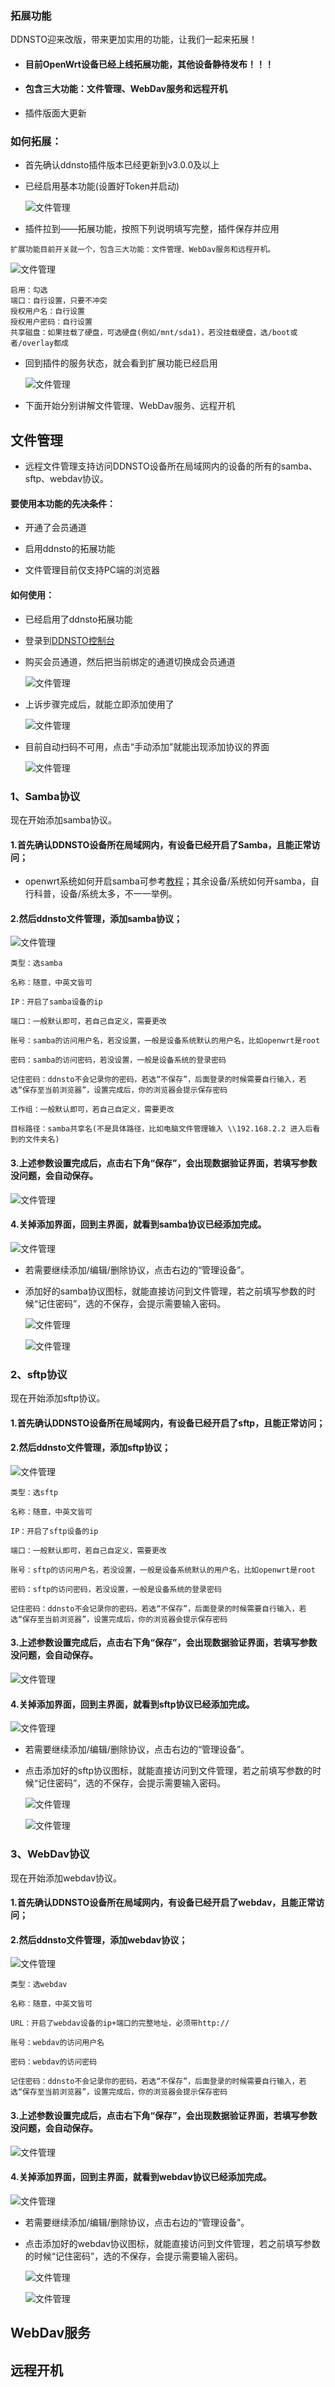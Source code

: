 ### 拓展功能

DDNSTO迎来改版，带来更加实用的功能，让我们一起来拓展！

* #### 目前OpenWrt设备已经上线拓展功能，其他设备静待发布！！！

* #### 包含三大功能：文件管理、WebDav服务和远程开机

* 插件版面大更新



### 如何拓展：

* 首先确认ddnsto插件版本已经更新到v3.0.0及以上

* 已经启用基本功能(设置好Token并启动)
  
  ![文件管理](./ddnstofile/1-1.jpg)  
 
* 插件拉到——拓展功能，按照下列说明填写完整，插件保存并应用
 
```
扩展功能目前开关就一个，包含三大功能：文件管理、WebDav服务和远程开机。
```

  ![文件管理](./ddnstofile/1-2.jpg)  
```
启用：勾选
端口：自行设置，只要不冲突
授权用户名：自行设置
授权用户密码：自行设置
共享磁盘：如果挂载了硬盘，可选硬盘(例如/mnt/sda1)，若没挂载硬盘，选/boot或者/overlay都成
```
  
* 回到插件的服务状态，就会看到扩展功能已经启用

  ![文件管理](./ddnstofile/1-3.jpg)  

* 下面开始分别讲解文件管理、WebDav服务、远程开机




## 文件管理

* 远程文件管理支持访问DDNSTO设备所在局域网内的设备的所有的samba、sftp、webdav协议。
  
#### 要使用本功能的先决条件： 

* 开通了会员通道

* 启用ddnsto的拓展功能

* 文件管理目前仅支持PC端的浏览器




#### 如何使用：

* 已经启用了ddnsto拓展功能

* 登录到[DDNSTO控制台](https://www.ddnsto.com/app/#/login)

* 购买会员通道，然后把当前绑定的通道切换成会员通道

  ![文件管理](./ddnstofile/3.jpg)

* 上诉步骤完成后，就能立即添加使用了

  ![文件管理](./ddnstofile/4.jpg)

* 目前自动扫码不可用，点击“手动添加”就能出现添加协议的界面

  ![文件管理](./ddnstofile/5.jpg)
 


 
### 1、Samba协议

现在开始添加samba协议。

#### 1.首先确认DDNSTO设备所在局域网内，有设备已经开启了Samba，且能正常访问；

* openwrt系统如何开启samba可参考[教程](https://doc.linkease.com/zh/guide/easepi/common.html#samba共享)；其余设备/系统如何开samba，自行科普，设备/系统太多，不一一举例。

#### 2.然后ddnsto文件管理，添加samba协议；

  ![文件管理](./ddnstofile/smb1.jpg)

```
类型：选samba

名称：随意，中英文皆可

IP：开启了samba设备的ip

端口：一般默认即可，若自己自定义，需要更改

账号：samba的访问用户名，若没设置，一般是设备系统默认的用户名，比如openwrt是root

密码：samba的访问密码，若没设置，一般是设备系统的登录密码

记住密码：ddnsto不会记录你的密码，若选“不保存”，后面登录的时候需要自行输入，若选“保存至当前浏览器”，设置完成后，你的浏览器会提示保存密码

工作组：一般默认即可，若自己自定义，需要更改

目标路径：samba共享名(不是具体路径，比如电脑文件管理输入 \\192.168.2.2 进入后看到的文件夹名)
```

#### 3.上述参数设置完成后，点击右下角“保存”，会出现数据验证界面，若填写参数没问题，会自动保存。

  ![文件管理](./ddnstofile/smb2.jpg)

#### 4.关掉添加界面，回到主界面，就看到samba协议已经添加完成。

  ![文件管理](./ddnstofile/smb3.jpg)

* 若需要继续添加/编辑/删除协议，点击右边的“管理设备”。

* 添加好的samba协议图标，就能直接访问到文件管理，若之前填写参数的时候“记住密码”，选的不保存，会提示需要输入密码。

  ![文件管理](./ddnstofile/smb4.jpg)
  
  ![文件管理](./ddnstofile/smb5.jpg)




### 2、sftp协议

现在开始添加sftp协议。

#### 1.首先确认DDNSTO设备所在局域网内，有设备已经开启了sftp，且能正常访问；

#### 2.然后ddnsto文件管理，添加sftp协议；

  ![文件管理](./ddnstofile/sftp1.jpg)

```
类型：选sftp

名称：随意，中英文皆可

IP：开启了sftp设备的ip

端口：一般默认即可，若自己自定义，需要更改

账号：sftp的访问用户名，若没设置，一般是设备系统默认的用户名，比如openwrt是root

密码：sftp的访问密码，若没设置，一般是设备系统的登录密码

记住密码：ddnsto不会记录你的密码，若选“不保存”，后面登录的时候需要自行输入，若选“保存至当前浏览器”，设置完成后，你的浏览器会提示保存密码
```

#### 3.上述参数设置完成后，点击右下角“保存”，会出现数据验证界面，若填写参数没问题，会自动保存。

  ![文件管理](./ddnstofile/smb2.jpg)

#### 4.关掉添加界面，回到主界面，就看到sftp协议已经添加完成。

  ![文件管理](./ddnstofile/sftp2.jpg)
  
* 若需要继续添加/编辑/删除协议，点击右边的“管理设备”。

* 点击添加好的sftp协议图标，就能直接访问到文件管理，若之前填写参数的时候“记住密码”，选的不保存，会提示需要输入密码。
  
  ![文件管理](./ddnstofile/smb4.jpg)
  
  ![文件管理](./ddnstofile/sftp3.jpg)




### 3、WebDav协议

现在开始添加webdav协议。

#### 1.首先确认DDNSTO设备所在局域网内，有设备已经开启了webdav，且能正常访问；

#### 2.然后ddnsto文件管理，添加webdav协议；

  ![文件管理](./ddnstofile/webdav1.jpg)

```
类型：选webdav

名称：随意，中英文皆可

URL：开启了webdav设备的ip+端口的完整地址，必须带http://

账号：webdav的访问用户名

密码：webdav的访问密码

记住密码：ddnsto不会记录你的密码，若选“不保存”，后面登录的时候需要自行输入，若选“保存至当前浏览器”，设置完成后，你的浏览器会提示保存密码
```

#### 3.上述参数设置完成后，点击右下角“保存”，会出现数据验证界面，若填写参数没问题，会自动保存。

  ![文件管理](./ddnstofile/smb2.jpg)
  
#### 4.关掉添加界面，回到主界面，就看到webdav协议已经添加完成。

  ![文件管理](./ddnstofile/webdav2.jpg)
  
* 若需要继续添加/编辑/删除协议，点击右边的“管理设备”。

* 点击添加好的webdav协议图标，就能直接访问到文件管理，若之前填写参数的时候“记住密码”，选的不保存，会提示需要输入密码。
 
  ![文件管理](./ddnstofile/smb4.jpg)
  
  ![文件管理](./ddnstofile/webdav3.jpg)
  

  
  
## WebDav服务




## 远程开机









